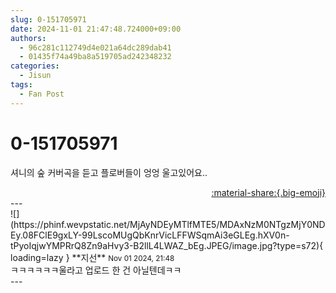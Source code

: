 ```yaml
---
slug: 0-151705971
date: 2024-11-01 21:47:48.724000+09:00
authors:
  - 96c281c112749d4e021a64dc289dab41
  - 01435f74a49ba8a519705ad242348232
categories:
  - Jisun
tags:
  - Fan Post
---
```


# 0-151705971

<div class="post-container" markdown="1">
<div class="content-container md-sidebar__scrollwrap" markdown="1">

셔니의 숲 커버곡을 듣고 플로버들이 엉엉 울고있어요..

</div>
</div>

<div style="text-align: right;" markdown="1">
<a href="https://weverse.io/fromis9/fanpost/0-151705971" style="text-align: right;">:material-share:{.big-emoji}</a>
</div>
---

<div class="comments-container md-sidebar__scrollwrap" markdown="1">
<div class="comment" markdown="1">
<div class='id-container' markdown="1">
![](https://phinf.wevpstatic.net/MjAyNDEyMTlfMTE5/MDAxNzM0NTgzMjY0NDEy.08FClE9gxLY-99LscoMUgQbKnrVicLFFWSqmAi3eGLEg.hXV0n-tPyoIqjwYMPRrQ8Zn9aHvy3-B2llL4LWAZ_bEg.JPEG/image.jpg?type=s72){ loading=lazy }
**<span class="artist">지선</span>** <small>Nov 01 2024, 21:48</small><br>
</div>
<div class='comment-body' markdown="1">
ㅋㅋㅋㅋㅋㅋ울라고 업로드 한 건 아닐텐데ㅋㅋ
</div>
</div>
</div>
---
